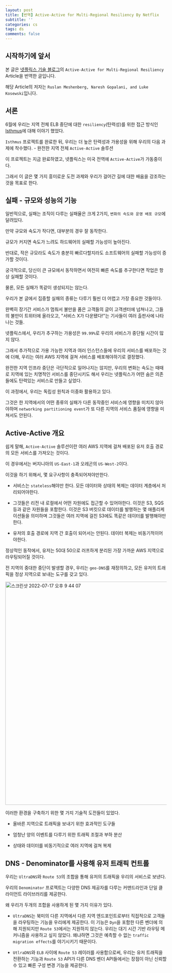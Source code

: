 ```yaml
---
layout: post
title: [번역] Active-Active for Multi-Regional Resiliency By Netflix
subtitle: ''
categories: cs
tags: ds
comments: false
---
```


## 시작하기에 앞서

본 글은 [넷플릭스 기술 블로그](https://netflixtechblog.com)의 `Active-Active for Multi-Regional Resiliency` Article을 번역한 글입니다.

해당 Article의 저자는 `Ruslan Meshenberg, Naresh Gopalani, and Luke Kosewski`입니다.

## 서론

6월에 우리는 지역 전체 ELB 중단에 대한 `resiliency`(탄력성)를 위한 접근 방식인 [Isthmus](https://netflixtechblog.com/isthmus-resiliency-against-elb-outages-d9e0623484f3)에 대해 이야기 했었다.

`Isthmus` 프로젝트를 완료한 뒤, 우리는 더 높은 탄력성과 가용성을 위해 우리의 다음 과제에 착수했다. - 완전한 지역 전체 `Active-Active` 솔루션

이 프로젝트는 지금 완료하였고, 넷플릭스는 미국 전역에 `Active-Active`가 가동중이다. 

그래서 이 글은 몇 가지 흥미로운 도전 과제와 우리가 걸어간 길에 대한 배움을 강조하는 것을 목표로 한다.

## 실패 - 규모와 성능의 기능

일반적으로, 실패는 조직이 다루는 실패율은 크게 2가지, `변화의 속도와 운영 배포 규모`에 달려있다.

만약 규모와 속도가 작다면, 대부분의 경우 잘 동작한다.

규모가 커지면 속도가 느려도 하드웨어의 실패할 가능성이 높아진다.

반대로, 작은 규모라도 속도가 충분히 빠르다할지라도 소프트웨어의 실패할 가능성이 증가할 것이다.

궁극적으로, 당신이 큰 규모에서 동작하면서 여전히 빠른 속도를 추구한다면 작업은 항상 실패할 것이다.

물론, 모든 실패가 똑같이 생성되지는 않는다.

우리가 본 글에서 집중할 실패의 종류는 다루기 훨씬 더 어렵고 가장 중요한 것들이다.

완벽히 장기간 서비스가 멈춰서 불만을 품은 고객들의 글이 고객센터에 넘쳐나고, 그들의 불만이 트위터에 올라오고, "서비스 X가 다운됐다!"는 기사들이 여러 출판사에 나타나는 것들.

넷플릭스에서, 우리가 추구하는 가용성은 `99.99%`로 우리의 서비스가 중단될 시간이 많지 않다.

그래서 추가적으로 가용 가능한 지역과 여러 인스턴스들에 우리의 서비스를 배포하는 것에 더해, 우리는 여러 AWS 지역에 걸쳐 서비스를 배포해야하기로 결정했다.

완전한 지역 인프라 중단은 극단적으로 일어나지는 않지만, 우리의 변화는 속도는 때때로 지역에 있는 치명적인 서비스를 중단시키도 해서 우리는 넷플릭스가 어떤 숨은 의존들에도 탄력있는 서비스로 만들고 싶었다.

이 과정에서, 우리는 독립성 원칙과 이중화 활용하고 있다.

그것은 한 지역에서의 어떤 종류의 실패가 다른 동작중인 서비스에 영향을 미치지 않아야하며 `networking partitioning event`가 또 다른 지역의 서비스 품질에 영향을 미쳐서도 안된다.

## Active-Active 개요

쉽게 말해, `Active-Active` 솔루션이란 여러 AWS 지역에 걸쳐 배포된 유저 호출 경로의 모든 서비스를 가져오는 것이다.

이 경우에서는 버지니아의 `US-East-1`과 오레곤의 `US-West-2`이다.

이것을 하기 위해서, 몇 요구사항이 충족되어져야만한다.

- 서비스는 `stateless`해야만 한다. 모든 데이터와 상태의 복제는 데이터 계층에서 처리되어야한다.

- 그것들은 리전 내 로컬에서 어떤 자원에도 접근할 수 있어야한다. 이것은 S3, SQS 등과 같은 자원들을 포함한다. 이것은 S3 버킷으로 데이터를 발행하는 몇 애플리케이션들을 의미하며 그것들은 여러 지역에 걸친 S3에도 똑같은 데이터를 발행해야만한다.

- 유저의 호출 경로에 지역 간 호출이 되어서는 안된다. 데이터 복제는 비동기적이어야한다.

정상적인 동작에서, 유저는 50대 50으로 러프하게 분리된 가장 가까운 AWS 지역으로 라우팅되어질 것이다.

전 지역의 중대한 중단이 발생할 경우, 우리는 `geo-DNS`를 재정의하고, 모든 유저의 트래픽을 정상 지역으로 보내는 도구를 갖고 있다.

<img width="695" alt="스크린샷 2022-07-17 오후 9 44 07" src="https://user-images.githubusercontent.com/43809168/179398880-b36580b7-1080-4f8d-a838-34092d0eb9bf.png">

이러한 환경을 구축하기 위한 몇 가지 기술적 도전들이 있었다.

- 올바른 지역으로 트래픽을 보내기 위한 효과적인 도구들

- 엄청난 양의 이벤트를 다루기 위한 트래픽 조절과 부하 분산

- 상태와 데이터를 비동기적으로 여러 지역에 걸쳐 복제

## DNS - Denominator를 사용해 유저 트래픽 컨트롤

우리는 `UltraDNS`와 `Route 53`의 조합을 통해 유저의 트래픽을 우리의 서비스로 보낸다.

우리의 `Denominator` 프로젝트는 다양한 DNS 제공자를 다루는 커맨드라인과 단일 클라이언트 라이브러리를 제공한다.

왜 우리가 두개의 조합을 사용하게 된 몇 가지 이유가 있다.

- `UltraDNS`는 북미의 다른 지역에서 다른 지역 엔드포인트로부터 직접적으로 고객들을 라우팅하는 기능을 우리에게 제공한다. 이 기능은 `Dyn`을 포함한 다른 벤더에 의해 지원되지만 `Route 53`에서는 지원하지 않는다. 우리는 대기 시간 기반 라우팅 메커니즘을 사용하고 싶지 않았다. 왜냐하면 그것은 예측할 수 없는 `traffic migration effects`를 야기시키기 때문이다.

- `UtlraDNS`와 `ELB` 사이에 `Route 53` 레이러를 사용함으로써, 우리는 유저 트래픽을 전환하는 기능과 `Route 53` API가 다른 DNS 벤더 API들에서는 장점이 아닌 신뢰할 수 있고 빠른 구성 변경 기능을 제공한다.








